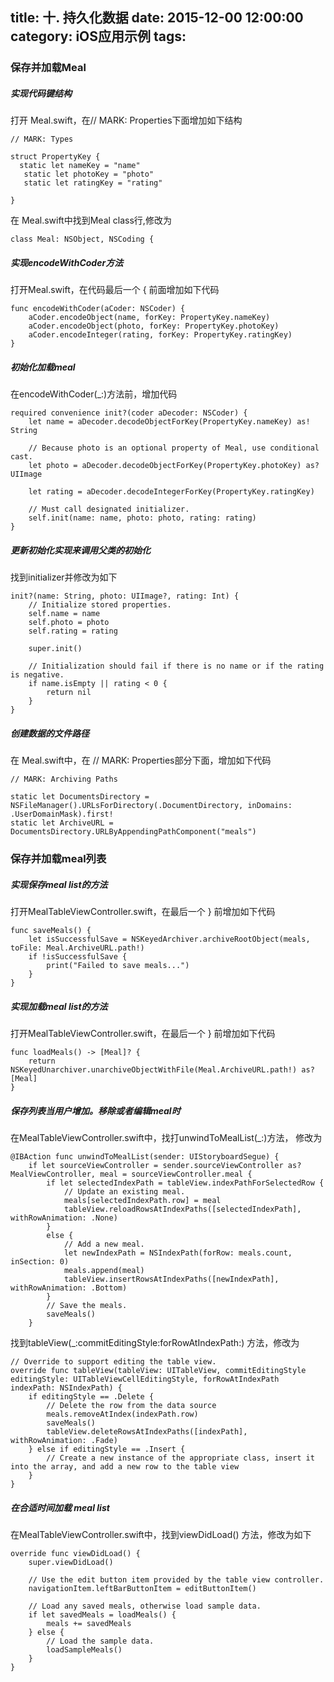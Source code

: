 title: 十. 持久化数据
date: 2015-12-00 12:00:00
category:  iOS应用示例
tags:
---

### 保存并加载Meal

##### 实现代码键结构
打开 Meal.swift，在// MARK: Properties下面增加如下结构
```
// MARK: Types

struct PropertyKey {
  static let nameKey = "name"
   static let photoKey = "photo"
   static let ratingKey = "rating"

}

```
在 Meal.swift中找到Meal class行,修改为
```
class Meal: NSObject, NSCoding {
```

##### 实现encodeWithCoder方法

打开Meal.swift，在代码最后一个 { 前面增加如下代码
```
func encodeWithCoder(aCoder: NSCoder) {
    aCoder.encodeObject(name, forKey: PropertyKey.nameKey)
    aCoder.encodeObject(photo, forKey: PropertyKey.photoKey)
    aCoder.encodeInteger(rating, forKey: PropertyKey.ratingKey)
}
```
##### 初始化加载meal

在encodeWithCoder(\_:)方法前，增加代码
```
required convenience init?(coder aDecoder: NSCoder) {
    let name = aDecoder.decodeObjectForKey(PropertyKey.nameKey) as! String

    // Because photo is an optional property of Meal, use conditional cast.
    let photo = aDecoder.decodeObjectForKey(PropertyKey.photoKey) as? UIImage

    let rating = aDecoder.decodeIntegerForKey(PropertyKey.ratingKey)

    // Must call designated initializer.
    self.init(name: name, photo: photo, rating: rating)
}
```
##### 更新初始化实现来调用父类的初始化

找到initializer并修改为如下
```
init?(name: String, photo: UIImage?, rating: Int) {
    // Initialize stored properties.
    self.name = name
    self.photo = photo
    self.rating = rating

    super.init()

    // Initialization should fail if there is no name or if the rating is negative.
    if name.isEmpty || rating < 0 {
        return nil
    }
}

```
##### 创建数据的文件路径

在 Meal.swift中，在 // MARK: Properties部分下面，增加如下代码

```
// MARK: Archiving Paths

static let DocumentsDirectory = NSFileManager().URLsForDirectory(.DocumentDirectory, inDomains: .UserDomainMask).first!
static let ArchiveURL = DocumentsDirectory.URLByAppendingPathComponent("meals")
```

### 保存并加载meal列表

##### 实现保存meal list的方法
打开MealTableViewController.swift，在最后一个 } 前增加如下代码
```
func saveMeals() {
    let isSuccessfulSave = NSKeyedArchiver.archiveRootObject(meals, toFile: Meal.ArchiveURL.path!)
    if !isSuccessfulSave {
        print("Failed to save meals...")
    }
}
```
##### 实现加载meal list的方法
打开MealTableViewController.swift，在最后一个 } 前增加如下代码

```
func loadMeals() -> [Meal]? {
    return NSKeyedUnarchiver.unarchiveObjectWithFile(Meal.ArchiveURL.path!) as? [Meal]
}
```

##### 保存列表当用户增加。移除或者编辑meal时

在MealTableViewController.swift中，找打unwindToMealList(\_:)方法， 修改为
```
@IBAction func unwindToMealList(sender: UIStoryboardSegue) {
    if let sourceViewController = sender.sourceViewController as? MealViewController, meal = sourceViewController.meal {
        if let selectedIndexPath = tableView.indexPathForSelectedRow {
            // Update an existing meal.
            meals[selectedIndexPath.row] = meal
            tableView.reloadRowsAtIndexPaths([selectedIndexPath], withRowAnimation: .None)
        }
        else {
            // Add a new meal.
            let newIndexPath = NSIndexPath(forRow: meals.count, inSection: 0)
            meals.append(meal)
            tableView.insertRowsAtIndexPaths([newIndexPath], withRowAnimation: .Bottom)
        }
        // Save the meals.
        saveMeals()
    }
```
找到tableView(\_:commitEditingStyle:forRowAtIndexPath:) 方法，修改为
```
// Override to support editing the table view.
override func tableView(tableView: UITableView, commitEditingStyle editingStyle: UITableViewCellEditingStyle, forRowAtIndexPath indexPath: NSIndexPath) {
    if editingStyle == .Delete {
        // Delete the row from the data source
        meals.removeAtIndex(indexPath.row)
        saveMeals()
        tableView.deleteRowsAtIndexPaths([indexPath], withRowAnimation: .Fade)
    } else if editingStyle == .Insert {
        // Create a new instance of the appropriate class, insert it into the array, and add a new row to the table view
    }
}
```
##### 在合适时间加载 meal list
在MealTableViewController.swift中，找到viewDidLoad() 方法，修改为如下
```
override func viewDidLoad() {
    super.viewDidLoad()

    // Use the edit button item provided by the table view controller.
    navigationItem.leftBarButtonItem = editButtonItem()

    // Load any saved meals, otherwise load sample data.
    if let savedMeals = loadMeals() {
        meals += savedMeals
    } else {
        // Load the sample data.
        loadSampleMeals()
    }
}
```
